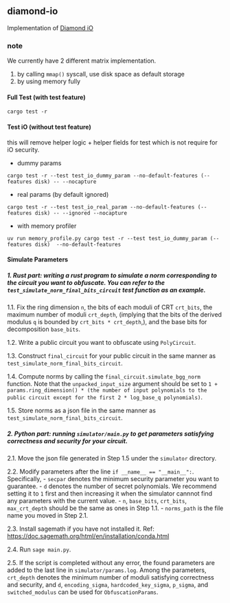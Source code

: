 ## diamond-io

Implementation of [Diamond iO](https://eprint.iacr.org/2025/236)

### note

We currently have 2 different matrix implementation.
1. by calling `mmap()` syscall, use disk space as default storage
2. by using memory fully

#### Full Test (with test feature)

```
cargo test -r
```

#### Test iO (without test feature) 

this will remove helper logic + helper fields for test which is not require for iO security.


- dummy params
```
cargo test -r --test test_io_dummy_param --no-default-features (--features disk) -- --nocapture
```

- real params (by default ignored)
```
cargo test -r --test test_io_real_param --no-default-features (--features disk) -- --ignored --nocapture
```

- with memory profiler 
```
uv run memory_profile.py cargo test -r --test test_io_dummy_param (--features disk)  --no-default-features
```

#### Simulate Parameters
##### 1. Rust part: writing a rust program to simulate a norm corresponding to the circuit you want to obfuscate. You can refer to the `test_simulate_norm_final_bits_circuit` test function as an example. 

1.1. Fix the ring dimension `n`, the bits of each moduli of CRT `crt_bits`, the maximum number of moduli `crt_depth`, (implying that the bits of the derived modulus `q` is bounded by `crt_bits * crt_depth`,), and the base bits for decomposition `base_bits`.

1.2. Write a public circuit you want to obfuscate using `PolyCircuit`.

1.3. Construct `final_circuit` for your public circuit in the same manner as `test_simulate_norm_final_bits_circuit`.

1.4. Compute norms by calling the `final_circuit.simulate_bgg_norm` function. Note that the `unpacked_input_size` argument should be set to `1 + params.ring_dimension() * (the number of input polynomials to the public circuit except for the first 2 * log_base_q polynomials)`.

1.5. Store norms as a json file in the same manner as `test_simulate_norm_final_bits_circuit`.

##### 2. Python part: running `simulator/main.py` to get parameters satisfying correctness and security for your circuit.

2.1. Move the json file generated in Step 1.5 under the `simulator` directory.

2.2. Modify parameters after the line `if __name__ == "__main__":`. Specifically,
    - `secpar` denotes the minimum security parameter you want to guarantee.
    - `d` denotes the number of secret polynomials. We recommend setting it to `1` first and then increasing it when the simulator cannnot find any parameters with the current value.
    - `n`, `base_bits`, `crt_bits`, `max_crt_depth` should be the same as ones in Step 1.1.
    - `norms_path` is the file name you moved in Step 2.1.

2.3. Install sagemath if you have not installed it. Ref: https://doc.sagemath.org/html/en/installation/conda.html

2.4. Run `sage main.py`.

2.5. If the script is completed without any error, the found parameters are added to the last line in `simulator/params.log`. Among the parameters, `crt_depth` denotes the minimum number of moduli satisfying correctness and security, and `d`, `encoding_sigma`, `hardcoded_key_sigma`, `p_sigma`, and `switched_modulus` can be used for `ObfuscationParams`.

